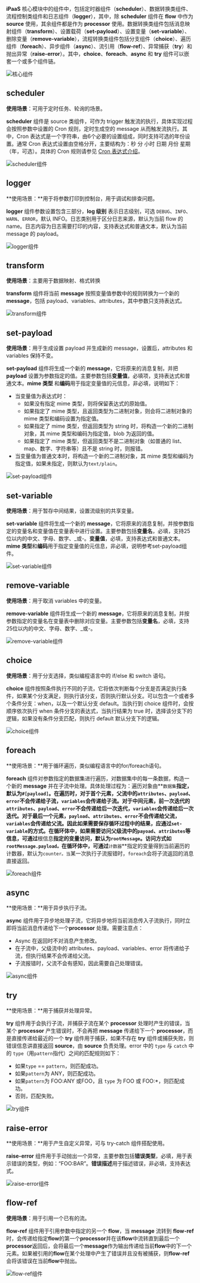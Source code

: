 **iPaaS** 核心模块中的组件中，包括定时器组件（**scheduler**）、数据转换类组件、流程控制类组件和日志组件（**logger**），其中，除 **scheduler** 组件在 **flow** 中作为 **source** 使用，其余组件都是作为 **processor** 使用。数据转换类组件包括消息映射组件（**transform**）、设置载荷（**set-payload**）、设置变量（**set-variable**）、删除变量（**remove-variable**），流程转换类组件包括分支组件（**choice**）、遍历组件（**foreach**）、异步组件（**async**）、流引用（**flow-ref**）、异常捕获（**try**）和抛出异常（**raise-error**）。其中，**choice**、**foreach**、**async** 和 **try** 组件可以嵌套一个或多个组件链。

![核心组件](https://main.qcloudimg.com/raw/d1ddc1449a39eff72b0bed637985e902/%E6%A0%B8%E5%BF%83%E7%BB%84%E4%BB%B6.png)

## scheduler

**使用场景**：可用于定时任务、轮询的场景。

**scheduler** 组件是 source 类组件，可作为 trigger 触发流的执行，具体实现过程会按照参数中设置的 Cron 规则，定时生成空的 message 从而触发流执行。其中，Cron 表达式是一个字符串，由6个必要的设置组成，同时支持可选的年份设置。通常 Cron 表达式设置由空格分开，主要结构为：秒 分 小时 日期 月份 星期 （年，可选）。具体的 Cron 规则请参见 [Cron 表达式介绍](https://cloud.tencent.com/document/product/1270/46958)。

![scheduler组件](https://main.qcloudimg.com/raw/5d8911724655674bc405c8aeb9da8ece/scheduler%E7%BB%84%E4%BB%B6.png)

## logger

**使用场景：**用于将参数打印到控制台，用于调试和排查问题。

**logger** 组件参数设置包含三部分，**log 级别** 表示日志级别，可选 `DEBUG`、`INFO`、`WARN`、`ERROR`，默认 INFO。日志类别用于区分日志来源，默认为当前 flow 的 name。日志内容为日志需要打印的内容，支持表达式和普通文本，默认为当前 message 的 payload。

![logger组件](https://main.qcloudimg.com/raw/0b2f13e8e3ed0a2e88dab503f1786dc2/logger%E7%BB%84%E4%BB%B6.png)

## transform

**使用场景**：主要用于数据映射、格式转换

**transform** 组件将当前 **message** 按照变量值参数中的规则转换为一个新的 **message**，包括 payload、variables、attributes，其中参数只支持表达式。

![transform组件](https://main.qcloudimg.com/raw/8be4f47f410c28712b327cfb8946b822/transform%E7%BB%84%E4%BB%B6.png)

## set-payload

**使用场景**：用于生成设置 payload 并生成新的 message，设置后，attributes 和 variables 保持不变。

**set-payload** 组件将生成一个新的 **message**，它将原来的消息复制，并把 **payload** 设置为参数指定的值。主要参数包括**变量值**，必填项，支持表达式和普通文本。**mime 类型** 和**编码**用于指定变量值的元信息，非必填，说明如下：

- 当变量值为表达式时：
  - 如果没有指定 mime 类型，则将保留表达式的原始值。
  - 如果指定了 mime 类型，且返回类型为二进制对象，则会将二进制对象的 mime 类型和编码设置为指定值。
  - 如果指定了 mime 类型，但返回类型为 string 时，将构造一个新的二进制对象，其 mime 类型和编码为指定值，blob 为返回的值。
  - 如果指定了 mime 类型，但返回类型不是二进制对象（如普通的 list、map、数字、字符串等）且不是 string 时，则报错。
- 当变量值为普通文本时，将构造一个新的二进制对象，其 mime 类型和编码为指定值，如果未指定，则默认为`text/plain`。

![set-payload组件](https://main.qcloudimg.com/raw/6ca1dd0b45b64ed8e7be775e546ab3a5/set-payload%E7%BB%84%E4%BB%B6.png)

## set-variable

**使用场景**：用于暂存中间结果，设置流级别的共享变量。

**set-variable** 组件将生成一个新的 **message**，它将原来的消息复制，并按参数指定的变量名和变量值在变量表中进行设置。主要参数包括**变量名**，必填，支持25位以内的中文、字母、数字、_或-。**变量值**，必填，支持表达式和普通文本。**mime 类型**和**编码**用于指定变量值的元信息，非必填，说明参考set-payload组件。

![set-variable组件](https://main.qcloudimg.com/raw/445b59b48d13e024ef6c004412798c6b/set-variable%E7%BB%84%E4%BB%B6.png)

## remove-variable

**使用场景**：用于取消 variables 中的变量。

**remove-variable** 组件将生成一个新的 **message**，它将原来的消息复制，并按参数指定的变量名在变量表中删除对应变量。主要参数包括**变量名**，必填，支持25位以内的中文、字母、数字、_或-。

![remove-variable组件](https://main.qcloudimg.com/raw/6da99c056fd10bd4b758811efd1416f0/remove-variable%E7%BB%84%E4%BB%B6.png)

## choice

**使用场景**：用于分支选择，类似编程语言中的 if/else 和 switch 语句。

**choice** 组件按照条件执行不同的子流，它将依次判断每个分支是否满足执行条件，如果某个分支满足，则执行该分支，否则执行默认分支。可以包含一个或者多个条件分支：when，以及一个默认分支 default。当执行到 choice 组件时，会按顺序依次执行 when 条件分支的表达式，当执行结果为 true 时，选择该分支下的逻辑，如果没有条件分支匹配，则执行 default 默认分支下的逻辑。

![choice组件](https://main.qcloudimg.com/raw/b301facf66b9c639d1506f0bdcca7417/choice%E7%BB%84%E4%BB%B6.png)

## foreach

**使用场景：**用于循环遍历，类似编程语言中的for/foreach语句。

**foreach** 组件对参数指定的数据集进行遍历，对数据集中的每一条数据，构造一个新的 **message** 并在子流中处理。具体处理过程为：遍历对象由**`数据集`**指定，默认为`#[payload]`。在遍历时，对于首个元素，父流中的`attributes`、`payload`、`error`不会传递给子流，`variables`会传递给子流。对于中间元素，前一次迭代的`attributes`、`payload`、`error`不会传递给后一次迭代，`variables`会传递给后一次迭代。对于最后一个元素，`payload`、`attributes`、`error`不会传递给父流，`variables`会传递给父流。因此如果需要保存循环过程中的结果，应通过`set-variable`的方式。在循环体中，如果需要访问父级流中的`payoad`、`attributes`等信息，可通过**根信息**指定的变量访问，默认为`rootMessage`。访问方式如`rootMessage.payload。`在循环体中，可通过**`计数器`**指定的变量得到当前遍历的计数器，默认为`counter。当`某一次执行子流报错时，`foreach`会将子流返回的消息直接返回。

![foreach组件](https://main.qcloudimg.com/raw/27288f49d44784f03c4e6122e2f46bcb/foreach%E7%BB%84%E4%BB%B6.png)

## async

**使用场景：**用于异步执行子流。

**async** 组件用于异步地处理子流，它将异步地将当前消息传入子流执行，同时立即将当前消息传递给下一个**processor** 处理。需要注意点：

- Async 在返回时不对消息产生修改。
- 在子流中，父级流中的 attributes、payload、variables、error 将传递给子流，但执行结果不会传递给父流。
- 子流报错时，父流不会有感知，因此需要自己处理错误。

![async组件](https://main.qcloudimg.com/raw/ede5100bd04ae2ed05b5ec1e85fbf8c3/async%E7%BB%84%E4%BB%B6.png)

## try

**使用场景：**用于捕获并处理异常。

**try** 组件用于会执行子流，并捕获子流在某个 **processor** 处理时产生的错误，当某个 **processor** 产生错误时，不会再把 **message** 传递给下一个 **processor**，而是直接传递给最近的一个 **try** 组件用于捕获，如果不存在 **try** 组件或捕获失败，则错误信息讲直接返回 **source**，由 **source** 负责处理。error 中的 `type` 与 `catch` 中的 `type`（用`pattern`指代）之间的匹配规则如下：

- 如果`type` == `pattern`，则匹配成功。
- 如果`pattern`为 ANY，则匹配成功。
- 如果`pattern`为 FOO:ANY 或FOO，且 `type` 为 FOO 或 FOO:\*，则匹配成功。
- 否则，匹配失败。

![try组件](https://main.qcloudimg.com/raw/c931a439dfdcba60341b3335269e3a53/try%E7%BB%84%E4%BB%B6.png)

## raise-error

**使用场景：**用于产生自定义异常，可与 try-catch 组件搭配使用。

**raise-error** 组件用于手动抛出一个异常，主要参数包括**错误类型**，必填，用于表示错误的类型，例如：“FOO:BAR”。**错误描述**用于描述错误，非必填，支持表达式。

![raise-error组件](https://main.qcloudimg.com/raw/114e8e383486ca4d2d7dd7d1fe9f5b3e/raise-error%E7%BB%84%E4%BB%B6.png)

## flow-ref

**使用场景**：用于引用一个已有的流。

**flow-ref** 组件用于引用参数中指定的另一个 **flow**，当 **message** 流转到 **flow-ref** 时，会传递给指定**flow**的第一个**processor**并在该**flow**中流转直到最后一个**processor**返回后，会将最后一个**message**作为输出传递给当前**flow**中的下一个元素。如果被引用的**flow**在某个处理中产生了错误并且没有被捕获，则**flow-ref**会将该错误在当前**flow**中抛出。

![flow-ref组件](https://main.qcloudimg.com/raw/b202289ef91cd8df37d7a28716b38118/flow-ref%E7%BB%84%E4%BB%B6.png)

